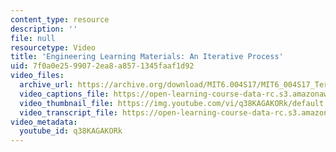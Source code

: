 ```yaml
---
content_type: resource
description: ''
file: null
resourcetype: Video
title: 'Engineering Learning Materials: An Iterative Process'
uid: 7f0a0e25-9907-2ea8-a857-1345faaf1d92
video_files:
  archive_url: https://archive.org/download/MIT6.004S17/MIT6_004S17_Terman_Interview_300k.mp4
  video_captions_file: https://open-learning-course-data-rc.s3.amazonaws.com/6-004-computation-structures-spring-2017/27b2ba5d9fe550d5bb9be7ba1fd9888c_q38KAGAKORk.vtt
  video_thumbnail_file: https://img.youtube.com/vi/q38KAGAKORk/default.jpg
  video_transcript_file: https://open-learning-course-data-rc.s3.amazonaws.com/6-004-computation-structures-spring-2017/f5c73089a4f96c93980193f1ca229e96_q38KAGAKORk.pdf
video_metadata:
  youtube_id: q38KAGAKORk
---
```

